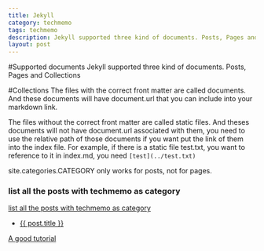 ```yaml
---
title: Jekyll
category: techmemo
tags: techmemo
description: Jekyll supported three kind of documents. Posts, Pages and Collections
layout: post
---
```


#Supported documents
Jekyll supported three kind of documents. Posts, Pages and Collections


#Collections
The files with the correct front matter are called documents. And these documents will have document.url that you can include into your markdown link. 

The files without the correct front matter are called static files. And theses documents will not have document.url associated with them, you need to use the relative path of those documents if you want put the link of them into the index file. For example, if there is a static file test.txt, you want to reference to it in index.md, you need `[test](../test.txt)` 


site.categories.CATEGORY only works for posts, not for pages.




### list all the posts with techmemo as category 

[list all the posts with techmemo as category](listPosts.txt)
<ul>
<li>
<a href="">{{ post.title }}</a>
</li>
</ul>


[A good tutorial](http://learn.andrewmunsell.com/learn/jekyll-by-example/tutorial)